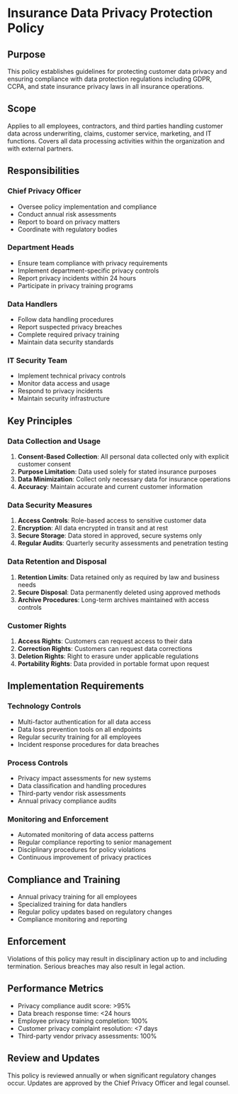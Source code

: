 # Insurance Data Privacy Protection Policy

## Purpose
This policy establishes guidelines for protecting customer data privacy and ensuring compliance with data protection regulations including GDPR, CCPA, and state insurance privacy laws in all insurance operations.

## Scope
Applies to all employees, contractors, and third parties handling customer data across underwriting, claims, customer service, marketing, and IT functions. Covers all data processing activities within the organization and with external partners.

## Responsibilities

### Chief Privacy Officer
- Oversee policy implementation and compliance
- Conduct annual risk assessments
- Report to board on privacy matters
- Coordinate with regulatory bodies

### Department Heads
- Ensure team compliance with privacy requirements
- Implement department-specific privacy controls
- Report privacy incidents within 24 hours
- Participate in privacy training programs

### Data Handlers
- Follow data handling procedures
- Report suspected privacy breaches
- Complete required privacy training
- Maintain data security standards

### IT Security Team
- Implement technical privacy controls
- Monitor data access and usage
- Respond to privacy incidents
- Maintain security infrastructure

## Key Principles

### Data Collection and Usage
1. **Consent-Based Collection**: All personal data collected only with explicit customer consent
2. **Purpose Limitation**: Data used solely for stated insurance purposes
3. **Data Minimization**: Collect only necessary data for insurance operations
4. **Accuracy**: Maintain accurate and current customer information

### Data Security Measures
1. **Access Controls**: Role-based access to sensitive customer data
2. **Encryption**: All data encrypted in transit and at rest
3. **Secure Storage**: Data stored in approved, secure systems only
4. **Regular Audits**: Quarterly security assessments and penetration testing

### Data Retention and Disposal
1. **Retention Limits**: Data retained only as required by law and business needs
2. **Secure Disposal**: Data permanently deleted using approved methods
3. **Archive Procedures**: Long-term archives maintained with access controls

### Customer Rights
1. **Access Rights**: Customers can request access to their data
2. **Correction Rights**: Customers can request data corrections
3. **Deletion Rights**: Right to erasure under applicable regulations
4. **Portability Rights**: Data provided in portable format upon request

## Implementation Requirements

### Technology Controls
- Multi-factor authentication for all data access
- Data loss prevention tools on all endpoints
- Regular security training for all employees
- Incident response procedures for data breaches

### Process Controls
- Privacy impact assessments for new systems
- Data classification and handling procedures
- Third-party vendor risk assessments
- Annual privacy compliance audits

### Monitoring and Enforcement
- Automated monitoring of data access patterns
- Regular compliance reporting to senior management
- Disciplinary procedures for policy violations
- Continuous improvement of privacy practices

## Compliance and Training
- Annual privacy training for all employees
- Specialized training for data handlers
- Regular policy updates based on regulatory changes
- Compliance monitoring and reporting

## Enforcement
Violations of this policy may result in disciplinary action up to and including termination. Serious breaches may also result in legal action.

## Performance Metrics
- Privacy compliance audit score: >95%
- Data breach response time: <24 hours
- Employee privacy training completion: 100%
- Customer privacy complaint resolution: <7 days
- Third-party vendor privacy assessments: 100%

## Review and Updates
This policy is reviewed annually or when significant regulatory changes occur. Updates are approved by the Chief Privacy Officer and legal counsel.
